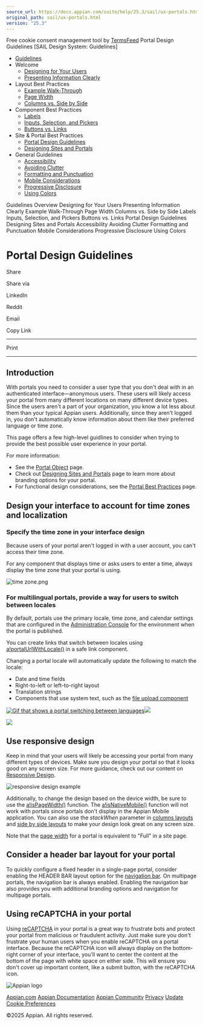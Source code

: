 ```yaml
---
source_url: https://docs.appian.com/suite/help/25.3/sail/ux-portals.html
original_path: sail/ux-portals.html
version: "25.3"
---
```


Free cookie consent management tool by [TermsFeed](https://www.termsfeed.com/) Portal Design Guidelines \[SAIL Design System: Guidelines\]

-   [Guidelines](/suite/help/25.3/sail/guidance.html)
-   Welcome
    -   [Designing for Your Users](/suite/help/25.3/sail/ux-designing-for-your-users.html)
    -   [Presenting Information Clearly](/suite/help/25.3/sail/ux-presenting-information-clearly.html)
-   Layout Best Practices
    -   [Example Walk-Through](/suite/help/25.3/sail/ux-example-walkthrough.html)
    -   [Page Width](/suite/help/25.3/sail/ux-page-width.html)
    -   [Columns vs. Side by Side](/suite/help/25.3/sail/ux-columns-and-side-by-side.html)
-   Component Best Practices
    -   [Labels](/suite/help/25.3/sail/ux-labels.html)
    -   [Inputs, Selection, and Pickers](/suite/help/25.3/sail/ux-inputs.html)
    -   [Buttons vs. Links](/suite/help/25.3/sail/ux-buttons-vs-links.html)
-   Site & Portal Best Practices
    -   [Portal Design Guidelines](#)
    -   [Designing Sites and Portals](/suite/help/25.3/sail/ux-site-branding.html)
-   General Guidelines
    -   [Accessibility](/suite/help/25.3/sail/ux-accessibility.html)
    -   [Avoiding Clutter](/suite/help/25.3/sail/ux-avoiding-clutter.html)
    -   [Formatting and Punctuation](/suite/help/25.3/sail/ux-formatting-and-punctuation.html)
    -   [Mobile Considerations](/suite/help/25.3/sail/ux-mobile-considerations.html)
    -   [Progressive Disclosure](/suite/help/25.3/sail/ux-progressive-disclosure.html)
    -   [Using Colors](/suite/help/25.3/sail/ux-color-overview.html)

Guidelines Overview Designing for Your Users Presenting Information Clearly Example Walk-Through Page Width Columns vs. Side by Side Labels Inputs, Selection, and Pickers Buttons vs. Links Portal Design Guidelines Designing Sites and Portals Accessibility Avoiding Clutter Formatting and Punctuation Mobile Considerations Progressive Disclosure Using Colors

# Portal Design Guidelines

Share

Share via

LinkedIn

Reddit

Email

Copy Link

* * *

Print

* * *

## Introduction

With portals you need to consider a user type that you don't deal with in an authenticated interface—anonymous users. These users will likely access your portal from many different locations on many different device types. Since the users aren't a part of your organization, you know a lot less about them than your typical Appian users. Additionally, since they aren't logged in, you don't automatically know information about them like their preferred language or time zone.

This page offers a few high-level guidlines to consider when trying to provide the best possible user experience in your portal.

For more information:

-   See the [Portal Object](../portal-object.html) page.
-   Check out [Designing Sites and Portals](ux-site-branding.html) page to learn more about branding options for your portal.
-   For functional design considerations, see the [Portal Best Practices](../portals-design.html) page.

## Design your interface to account for time zones and localization

### Specify the time zone in your interface design

Because users of your portal aren't logged in with a user account, you can't access their time zone.

For any component that displays time or asks users to enter a time, always display the time zone that your portal is using.

![time zone.png](ds-images/design-portal-time-zone.png)

### For multilingual portals, provide a way for users to switch between locales

By default, portals use the primary locale, time zone, and calendar settings that are configured in the [Administration Console](../Appian_Administration_Console.html#internationalization) for the environment when the portal is published.

You can create links that switch between locales using [a!portalUrlWithLocale()](../fnc_scripting_portalurlwithlocale.html) in a safe link component.

Changing a portal locale will automatically update the following to match the locale:

-   Date and time fields
-   Right-to-left or left-to-right layout
-   Translation strings
-   Components that use system text, such as the [file upload component](../File_Upload_Component.html)

[![Gif that shows a portal switching between languages](ds-images/portal_localization2.gif)![](/suite/help/25.3/images/rn/zoom_magnify_center.png)](#img878)

[![](ds-images/portal_localization2.gif)](#_)

## Use responsive design

Keep in mind that your users will likely be accessing your portal from many different types of devices. Make sure you design your portal so that it looks good on any screen size. For more guidance, check out our content on [Responsive Design](../responsive_design.html).

![responsive design example](ds-images/design-portal-responsive-design.png)

Additionally, to change the design based on the device width, be sure to use the [a!isPageWidth()](../fnc_scripting_a_isPageWidth.html) function. The [a!isNativeMobile()](../fnc_scripting_a_isNativeMobile.html) function will not work with portals since portals don't display in the Appian Mobile application. You can also use the _stackWhen_ parameter in [columns layouts](../Columns_Layout.html) and [side by side layouts](../Side_By_Side_Layout.html) to make your design look great on any screen size.

Note that the [page width](ux-page-width.html) for a portal is equivalent to "Full" in a site page.

## Consider a header bar layout for your portal

To quickly configure a fixed header in a single-page portal, consider enabling the HEADER BAR layout option for the [navigation bar](../portal-object.html#navigation-bar). On multipage portals, the navigation bar is always enabled. Enabling the navigation bar also provides you with additional branding options and navigation for multipage portals.

## Using reCAPTCHA in your portal

Using [reCAPTCHA](../google_reCAPTCHA.html) in your portal is a great way to frustrate bots and protect your portal from malicious or fraudulent activity. Just make sure you don't frustrate your human users when you enable reCAPTCHA on a portal interface. Because the reCAPTCHA icon will always display on the bottom-right corner of your interface, you'll want to center the content at the bottom of the page with white space on either side. This will ensure you don't cover up important content, like a submit button, with the reCAPTCHA icon.

![Appian logo](../images/design-sys/logo-appian-white-rebrand.svg)

[Appian.com](https://www.appian.com/) [Appian Documentation](/suite/help/25.3/) [Appian Community](https://community.appian.com) [Privacy](https://appian.com/legal/privacy-information.html) [Update Cookie Preferences](#)
 

©2025 Appian. All rights reserved.